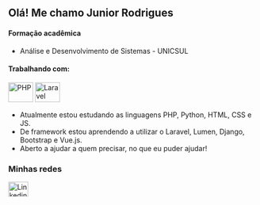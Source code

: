 ## Olá! Me chamo Junior Rodrigues

#### Formação acadêmica

* Análise e Desenvolvimento de Sistemas - UNICSUL

#### Trabalhando com:
<img src="https://icongr.am/devicon/php-original.svg?size=148&color=currentColor" alt="PHP" height="40" width="50">
<img src="https://icongr.am/devicon/laravel-plain.svg?size=120&color=f74408" alt="Laravel" height="40" width="50">

* Atualmente estou estudando as linguagens PHP, Python, HTML, CSS e JS.
* De framework estou aprendendo a utilizar o Laravel, Lumen, Django, Bootstrap e Vue.js.
* Aberto a ajudar a quem precisar, no que eu puder ajudar!

### Minhas redes
<a href="https://www.linkedin.com/in/valdemirrodriguesazevedojunior/" target="_blank">
<img src="https://icongr.am/devicon/linkedin-original.svg?size=128&color=currentColor" alt="Linkedin" height="30" width="40">
</a>
